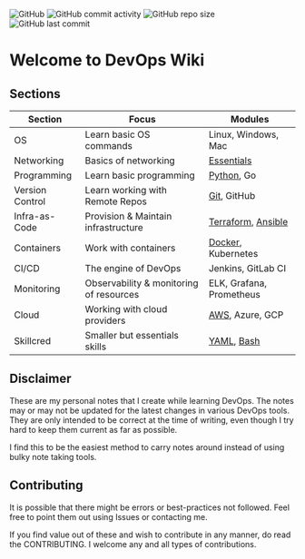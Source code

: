 ![GitHub](https://img.shields.io/github/license/nyukeit/devopswiki?style=for-the-badge) ![GitHub commit activity](https://img.shields.io/github/commit-activity/w/nyukeit/devopswiki?style=for-the-badge) ![GitHub repo size](https://img.shields.io/github/repo-size/nyukeit/devopswiki?color=yellow&style=for-the-badge) ![GitHub last commit](https://img.shields.io/github/last-commit/nyukeit/devopswiki?style=for-the-badge)

# Welcome to DevOps Wiki

## Sections

| Section         | Focus                                   | Modules                                                      |
| --------------- | --------------------------------------- | ------------------------------------------------------------ |
| OS              | Learn basic OS commands                 | Linux, Windows, Mac                                          |
| Networking      | Basics of networking                    | [Essentials](https://github.com/nyukeit/devopswiki/tree/main/networking) |
| Programming     | Learn basic programming                 | [Python](https://github.com/nyukeit/devopswiki/tree/main/programming/python), Go |
| Version Control | Learn working with Remote Repos         | [Git](https://github.com/nyukeit/devopswiki/tree/main/skillcred/git), GitHub |
| Infra-as-Code   | Provision & Maintain infrastructure     | [Terraform](https://github.com/nyukeit/devopswiki/tree/main/infra-as-code/terraform), [Ansible](https://github.com/nyukeit/devopswiki/tree/main/infra-as-code/ansible) |
| Containers      | Work with containers                    | [Docker](https://github.com/nyukeit/devopswiki/tree/main/containers/docker), Kubernetes |
| CI/CD           | The engine of DevOps                    | Jenkins, GitLab CI                                           |
| Monitoring      | Observability & monitoring of resources | ELK, Grafana, Prometheus                                     |
| Cloud           | Working with cloud providers            | [AWS](https://github.com/nyukeit/devopswiki/tree/main/cloud/aws), Azure, GCP |
| Skillcred       | Smaller but essentials skills           | [YAML](https://github.com/nyukeit/devopswiki/tree/main/skillcred/yaml), [Bash](https://github.com/nyukeit/devopswiki/tree/main/skillcred/bash) |

## Disclaimer

These are my personal notes that I create while learning DevOps. The notes may or may not be updated for the latest changes in various DevOps tools. They are only intended to be correct at the time of writing, even though I try hard to keep them current as far as possible.

I find this to be the easiest method to carry notes around instead of using bulky note taking tools.

## Contributing

It is possible that there might be errors or best-practices not followed. Feel free to point them out using Issues or contacting me.

If you find value out of these and wish to contribute in any manner, do read the CONTRIBUTING. I welcome any and all types of contributions.
